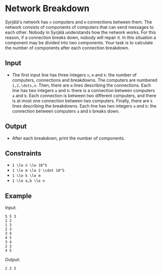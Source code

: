 # Network Breakdown 

Syrjälä's network has ```n``` computers and ```m``` connections between them. The network consists of components of computers that can send messages to each other.
Nobody in Syrjälä understands how the network works. For this reason, if a connection breaks down, nobody will repair it. In this situation a component may be divided into two components.
Your task is to calculate the number of components after each connection breakdown.
## Input
- The first input line has three integers ```n```, ```m``` and ```k```: the number of computers, connections and breakdowns. The computers are numbered ```1,2,\dots,n```.
Then, there are ```m``` lines describing the connections. Each line has two integers ```a``` and ```b```: there is a connection between computers ```a``` and ```b```. Each connection is between two different computers, and there is at most one connection between two computers.
Finally, there are ```k``` lines describing the breakdowns. Each line has two integers ```a``` and ```b```: the connection between computers ```a``` and ```b``` breaks down.
## Output
- After each breakdown, print the number of components.
## Constraints

- ```1 \le n \le 10^5```
- ```1 \le m \le 2 \cdot 10^5```
- ```1 \le k \le m```
- ```1 \le a,b \le n```

## Example
Input:
```
5 5 3
1 2
1 3
2 3
3 4
4 5
3 4
2 3
4 5
```

Output:
```
2 2 3
```
